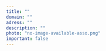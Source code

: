 ```yaml
---
title: ""
domain: ""
adress: ""
description: ""
photo: "no-image-available-asso.png"
important: false
---
```

